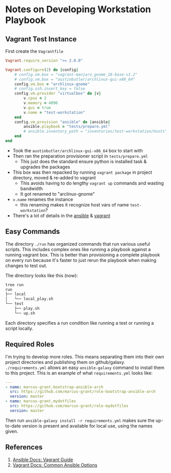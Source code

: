 Notes on Developing Workstation Playbook
========================================

Vagrant Test Instance
---------------------

First create the `Vagrantfile`

```ruby
Vagrant.require_version ">= 2.0.0"

Vagrant.configure(2) do |config|
    # config.vm.box = "vagrant-manjaro_gnome_18-base-v1.2"
    # config.vm.box = "austinbutler/archlinux-gui-x86_64"
    config.vm.box = "archlinux-gnome"
    # config.ssh.insert_key = false
    config.vm.provider "virtualbox" do |v|
        v.cpus = 2
        v.memory = 4096
        v.gui = true
        v.name = "test-workstation"
    end
    config.vm.provision "ansible" do |ansible|
        ansible.playbook = "tests/prepare.yml"
        # ansible.inventory_path = "inventories/test-workstation/hosts"
    end
end
```

- Took the `austinbutler/archlinux-gui-x86_64` box to start with
- Then ran the preparation provisioner script in `tests/prepare.yml`
    - This just does the standard ensure python is installed task & upgrades the packages
- This box was then repacked by running `vagrant package` in project directory, moved & re-added to vagrant
    - This avoids having to do lengthy `vagrant up` commands and wasting bandwidth
    - It got renamed to "arclinux-gnome"
- `v.name` renames the instance
    - this renaming makes it recognize host vars of name `test-workstation`?
- There's a lot of details in the [ansible][01] & [vagrant][02]

Easy Commands
-------------

The directory `./run` has organized commands that run various useful scripts. This includes complex ones like running a playbook against a running vagrant box. This is better than provisioning a complete playbook on every run because it's faster to just rerun the playbook when making changes to test out.

The directory looks like this (now):

```sh
tree run
run
├── local
│   └── local_play.sh
└── test
    ├── play.sh
    └── up.sh
```

Each directory specifies a run condition like running a test or running a script locally.

Required Roles
--------------

I'm trying to develop more roles. This means separating them into their own project directories and publishing them on github/galaxy. `./requirements.yml` allows an easy `ansible-galaxy` command to install them to this project. This is an example of what `requirements.yml` looks like:

```yaml
---
- name: marcus-grant.bootstrap-ansible-arch
  src: https://github.com/marcus-grant/role-bootstrap-ansible-arch
  version: master
- name: marcus-grant.mydotfiles
  src: https://github.com/marcus-grant/role-mydotfiles
  version: master
```

Then run `ansible-galaxy install -r requirements.yml` makes sure the up-to-date version is present and available for local use, using the names given.

References
----------

1. [Ansible Docs: Vagrant Guide][01]
2. [Vagrant Docs: Common Ansible Options][02]

[01]: https://docs.ansible.com/ansible/latest/scenario_guides/guide_vagrant.html "Ansible Docs: Vagrant Guide"
[02]: https://www.vagrantup.com/docs/provisioning/ansible_common.html#host_vars "Vagrant Docs: Common Ansible Options"